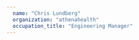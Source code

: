 ```yaml
---
  name: "Chris Lundberg"
  organization: "athenahealth"
  occupation_title: "Engineering Manager"
---
```

